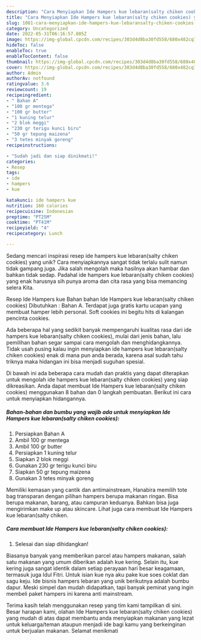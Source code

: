 ```yaml
---
description: "Cara Menyiapkan Ide Hampers kue lebaran(salty chiken cookies) yang Enak"
title: "Cara Menyiapkan Ide Hampers kue lebaran(salty chiken cookies) yang Enak"
slug: 1081-cara-menyiapkan-ide-hampers-kue-lebaransalty-chiken-cookies-yang-enak
category: Uncategorized
date: 2022-05-31T06:16:57.805Z
image: https://img-global.cpcdn.com/recipes/303d4d8ba30fd558/680x482cq70/ide-hampers-kue-lebaransalty-chiken-cookies-foto-resep-utama.jpg
hideToc: false
enableToc: true
enableTocContent: false
thumbnail: https://img-global.cpcdn.com/recipes/303d4d8ba30fd558/680x482cq70/ide-hampers-kue-lebaransalty-chiken-cookies-foto-resep-utama.jpg
cover: https://img-global.cpcdn.com/recipes/303d4d8ba30fd558/680x482cq70/ide-hampers-kue-lebaransalty-chiken-cookies-foto-resep-utama.jpg
author: Admin
authorAv: notfound
ratingvalue: 3.6
reviewcount: 19
recipeingredient:
- " Bahan A"
- "100 gr mentega"
- "100 gr butter"
- "1 kuning telur"
- "2 blok meggi"
- "230 gr terigu kunci biru"
- "50 gr tepung maizena"
- "3 tetes minyak goreng"
recipeinstructions:

- "Sudah jadi dan siap dinikmati!"
categories:
- Resep
tags:
- ide
- hampers
- kue

katakunci: ide hampers kue 
nutrition: 160 calories
recipecuisine: Indonesian
preptime: "PT25M"
cooktime: "PT41M"
recipeyield: "4"
recipecategory: Lunch

---
```





Sedang mencari inspirasi resep ide hampers kue lebaran(salty chiken cookies) yang unik? Cara menyiapkannya sangat tidak terlalu sulit namun tidak gampang juga. Jika salah mengolah maka hasilnya akan hambar dan bahkan tidak sedap. Padahal ide hampers kue lebaran(salty chiken cookies) yang enak harusnya sih punya aroma dan cita rasa yang bisa memancing selera Kita.





Resep Ide Hampers kue Bahan bahan Ide Hampers kue lebaran(salty chiken cookies) Dibutuhkan : Bahan A. Terdapat juga gratis kartu ucapan yang membuat hamper lebih personal. Soft cookies ini begitu hits di kalangan pencinta cookies.

Ada beberapa hal yang sedikit banyak mempengaruhi kualitas rasa dari ide hampers kue lebaran(salty chiken cookies), mulai dari jenis bahan, lalu pemilihan bahan segar sampai cara mengolah dan menghidangkannya. Tidak usah pusing kalau ingin menyiapkan ide hampers kue lebaran(salty chiken cookies) enak di mana pun anda berada, karena asal sudah tahu triknya maka hidangan ini bisa menjadi suguhan spesial.






Di bawah ini ada beberapa cara mudah dan praktis yang dapat diterapkan untuk mengolah ide hampers kue lebaran(salty chiken cookies) yang siap dikreasikan. Anda dapat membuat Ide Hampers kue lebaran(salty chiken cookies) menggunakan 8 bahan dan 0 langkah pembuatan. Berikut ini cara untuk menyiapkan hidangannya.

<!--inarticleads1-->

##### Bahan-bahan dan bumbu yang wajib ada untuk menyiapkan Ide Hampers kue lebaran(salty chiken cookies):

1. Persiapkan  Bahan A
1. Ambil 100 gr mentega
1. Ambil 100 gr butter
1. Persiapkan 1 kuning telur
1. Siapkan 2 blok meggi
1. Gunakan 230 gr terigu kunci biru
1. Siapkan 50 gr tepung maizena
1. Gunakan 3 tetes minyak goreng


Memiliki kemasan yang cantik dan antimainstream, Hanabira memilih tote bag transparan dengan pilihan hampers berupa makanan ringan. Bisa berupa makanan, barang, atau campuran keduanya. Bahkan bisa juga mengirimkan make up atau skincare. Lihat juga cara membuat Ide Hampers kue lebaran(salty chiken. 

<!--inarticleads2-->

##### Cara membuat Ide Hampers kue lebaran(salty chiken cookies):


1. Selesai dan siap dihidangkan!

Biasanya banyak yang memberikan parcel atau hampers makanan, salah satu makanan yang umum diberikan adalah kue kering. Selain itu, kue kering juga sangat identik dalam setiap perayaan hari besar keagamaan, termasuk juga Idul Fitri. Untuk isian kue nya aku pake kue soes coklat dan sagu keju. Ide bisnis hampers lebaran yang unik berikutnya adalah bumbu dapur. Meski simpel dan mudah didapatkan, tapi banyak peminat yang ingin membeli paket hampers ini karena anti mainstream. 

Terima kasih telah menggunakan resep yang tim kami tampilkan di sini. Besar harapan kami, olahan Ide Hampers kue lebaran(salty chiken cookies) yang mudah di atas dapat membantu anda menyiapkan makanan yang lezat untuk keluarga/teman ataupun menjadi ide bagi kamu yang berkeinginan untuk berjualan makanan. Selamat menikmati
